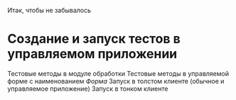 Итак, чтобы не забывалось

# Создание и запуск тестов в управляемом приложении
Тестовые методы в модуле обработки
Тестовые методы в управляемой форме с наименованием *Форма*
Запуск в толстом клиенте (обычное и управляемое приложение)
Запуск в тонком клиенте